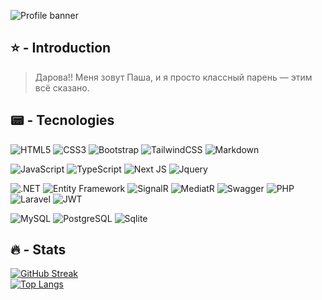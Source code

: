 ![Profile banner](https://imgur.com/DCQUcp5.png)

## ⭐ - Introduction

> Дарова!! Меня зовут Паша, и я просто классный парень — этим всё сказано.

## 📟 - Tecnologies

![HTML5](https://img.shields.io/badge/html5-%23E34F26.svg?style=for-the-badge&logo=html5&logoColor=white)
![CSS3](https://img.shields.io/badge/css3-%231572B6.svg?style=for-the-badge&logo=css3&logoColor=white)
![Bootstrap](https://img.shields.io/badge/bootstrap-%238511FA.svg?style=for-the-badge&logo=bootstrap&logoColor=white)
![TailwindCSS](https://img.shields.io/badge/Tailwind_CSS-38B2AC?style=for-the-badge&logo=tailwind-css&logoColor=white)
![Markdown](https://img.shields.io/badge/markdown-%23000000.svg?style=for-the-badge&logo=markdown&logoColor=white)

![JavaScript](https://img.shields.io/badge/javascript-%23323330.svg?style=for-the-badge&logo=javascript&logoColor=%23F7DF1E)
![TypeScript](https://img.shields.io/badge/typescript-%23007ACC.svg?style=for-the-badge&logo=typescript&logoColor=white)
![Next JS](https://img.shields.io/badge/Next-black?style=for-the-badge&logo=next.js&logoColor=white)
![Jquery](https://img.shields.io/badge/jQuery-0769AD?style=for-the-badge&logo=jquery&logoColor=white)

![.NET](https://img.shields.io/badge/.NET-512BD4.svg?style=for-the-badge&logo=.net&logoColor=white)
![Entity Framework](https://img.shields.io/badge/Entity%20Framework-8CE13E.svg?style=for-the-badge&logo=entity-framework&logoColor=white)
![SignalR](https://img.shields.io/badge/SignalR-512BD4.svg?style=for-the-badge&logo=signalr&logoColor=white)
![MediatR](https://img.shields.io/badge/MediatR-0052CC.svg?style=for-the-badge&logo=mediatr&logoColor=white)
![Swagger](https://img.shields.io/badge/Swagger-85EA2D.svg?style=for-the-badge&logo=swagger&logoColor=white)
![PHP](https://img.shields.io/badge/php-%23777BB4.svg?style=for-the-badge&logo=php&logoColor=white)
![Laravel](https://img.shields.io/badge/Laravel-FF2D20.svg?style=for-the-badge&logo=laravel&logoColor=white)
![JWT](https://img.shields.io/badge/json%20web%20tokens-323330?style=for-the-badge&logo=json-web-tokens&logoColor=pink)

![MySQL](https://img.shields.io/badge/MySQL-00000F?style=for-the-badge&logo=mysql&logoColor=white)
![PostgreSQL](https://img.shields.io/badge/PostgreSQL-316192?style=for-the-badge&logo=postgresql&logoColor=white)
![Sqlite](https://img.shields.io/badge/SQLite-07405E?style=for-the-badge&logo=sqlite&logoColor=white)

## 🔥 - Stats

[![GitHub Streak](https://streak-stats.demolab.com?user=PavelUd&theme=windows-dark)](https://git.io/streak-stats)
<br>
[![Top Langs](https://github-readme-stats.vercel.app/api/top-langs/?username=PavelUd&layout=compact&theme=vision-friendly-dark)](https://github.com/anuraghazra/github-readme-stats)
